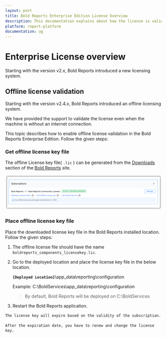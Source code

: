 ```yaml
---
layout: post
title: Bold Reports Enterprise Edition License Overview
description: This documentation explains about how the license is validated in Bold Reports Enterprise Application.
platform: report-platform
documentation: ug
---
```


# Enterprise License overview

Starting with the version v2.x, Bold Reports introduced a new licensing system.

## Offline license validation

Starting with the version v2.4.x, Bold Reports introduced an offline licensing system.

We have provided the support to validate the license even when the machine is without an internet connection.

This topic describes how to enable offline license validation in the Bold Reports Enterprise Edition. Follow the given steps:

### Get offline license key file

The offline License key file( `.lic` ) can be generated from the [Downloads](https://www.boldreports.com/account/downloads) section of
the [Bold Reports](https://www.boldreports.com/account) site.

![Offline License](/static/assets/on-premise/images/getting-started/offline-license.png)

### Place offline license key file

Place the downloaded license key file in the Bold Reports installed location. Follow the given steps:

1. The offline license file should have the name `boldreports_components_licensekey.lic`.

2. Go to the deployed location and place the license key file in the below location.

   **`{Deployed Location}`**\app_data\reporting\configuration

   Example: C:\BoldServices\app_data\reporting\configuration

   >By default, Bold Reports will be deployed on C:\BoldServices

3. Restart the Bold Reports application.

```steps
The license key will expire based on the validity of the subscription.

After the expiration date, you have to renew and change the license key.
```